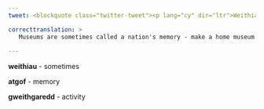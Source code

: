 ```yaml
---
tweet: <blockquote class="twitter-tweet"><p lang="cy" dir="ltr">Weithiau gelwir amgueddfeydd yn atgof cenedl - gwnewch amgueddfa gartref allan o bethau sy’n bwysig i chi. Pa stori maen nhw&#39;n ei hadrodd? <br>Rhowch gynnig ar y gweithgaredd &#39;Amgueddfa ar blât&#39; gan Ceri Thompson <a href="https://twitter.com/BigPitMuseum?ref_src=twsrc%5Etfw">@BigPitMuseum</a> <a href="https://t.co/XjKTX5W17k">https://t.co/XjKTX5W17k</a> <a href="https://t.co/DFPniHyLWL">pic.twitter.com/DFPniHyLWL</a></p>&mdash; Amgueddfa Learning (@Amgueddfa_Learn) <a href="https://twitter.com/Amgueddfa_Learn/status/1367792264051834882?ref_src=twsrc%5Etfw">March 5, 2021</a></blockquote> <script async src="https://platform.twitter.com/widgets.js" charset="utf-8"></script>

correcttranslation: >
   Museums are sometimes called a nation's memory - make a home museum out of things that are important to you. What story do they tell? Try the 'Museum on a plate' activity with Ceri Thompson.
 
---
```


**weithiau** - sometimes

**atgof** - memory

**gweithgaredd** - activity






